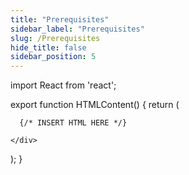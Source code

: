 ```yaml
---
title: "Prerequisites"
sidebar_label: "Prerequisites"
slug: /Prerequisites
hide_title: false
sidebar_position: 5
---
```


import React from 'react';

export function HTMLContent() {
  return (
    <div>

      {/* INSERT HTML HERE */}

    </div>
  );
}

<HTMLContent />
